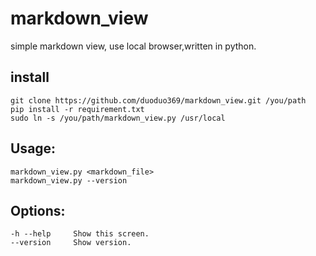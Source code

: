 markdown_view
=============

simple markdown view, use local browser,written in python.

install
---

    git clone https://github.com/duoduo369/markdown_view.git /you/path
    pip install -r requirement.txt
    sudo ln -s /you/path/markdown_view.py /usr/local

Usage:
---

    markdown_view.py <markdown_file>
    markdown_view.py --version

Options:
---

    -h --help     Show this screen.
    --version     Show version.
